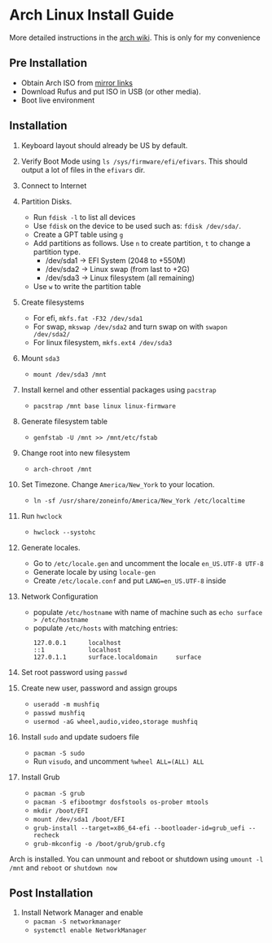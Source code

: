 # Arch Linux Install Guide
More detailed instructions in the [arch wiki](https://wiki.archlinux.org/index.php/Installation_guide). This is only for my convenience

## Pre Installation
* Obtain Arch ISO from [mirror links](https://archlinux.org/download/#download-mirrors)
* Download Rufus and put ISO in USB (or other media).
* Boot live environment

## Installation
1. Keyboard layout should already be US by default.
2. Verify Boot Mode using `ls /sys/firmware/efi/efivars`. This should output a lot of files in the `efivars` dir.
3. Connect to Internet
	
4. Partition Disks.
	* Run `fdisk -l` to list all devices
	* Use `fdisk` on the device to be used such as: `fdisk /dev/sda/`.
	* Create a GPT table using `g`
	* Add partitions as follows. Use `n` to create partition, `t` to change a partition type.
		* /dev/sda1 -> EFI System (2048 to +550M)
		* /dev/sda2 -> Linux swap (from last to +2G)
		* /dev/sda3 -> Linux filesystem (all remaining)
	* Use `w` to write the partition table
5. Create filesystems
	* For efi, `mkfs.fat -F32 /dev/sda1`
	* For swap, `mkswap /dev/sda2` and turn swap on with `swapon /dev/sda2/`
	* For linux filesystem, `mkfs.ext4 /dev/sda3`
6. Mount `sda3`
	* `mount /dev/sda3 /mnt`
7. Install kernel and other essential packages using `pacstrap`
	* `pacstrap /mnt base linux linux-firmware`
8. Generate filesystem table
	* `genfstab -U /mnt >> /mnt/etc/fstab`
9. Change root into new filesystem
	* `arch-chroot /mnt`
10. Set Timezone. Change `America/New_York` to your location.
	* `ln -sf /usr/share/zoneinfo/America/New_York /etc/localtime`
11. Run `hwclock`
	* `hwclock --systohc`
12. Generate locales.
	* Go to `/etc/locale.gen` and uncomment the locale `en_US.UTF-8 UTF-8`
	* Generate locale by using `locale-gen`
	* Create `/etc/locale.conf` and put `LANG=en_US.UTF-8` inside
13. Network Configuration
	* populate `/etc/hostname` with name of machine such as `echo surface > /etc/hostname`
	* populate `/etc/hosts` with matching entries:
		```
		127.0.0.1      localhost
		::1            localhost
		127.0.1.1      surface.localdomain     surface
		```
14. Set root password using `passwd`
15. Create new user, password and assign groups
	* `useradd -m mushfiq`
	* `passwd mushfiq`
	* `usermod -aG wheel,audio,video,storage mushfiq`
16. Install `sudo` and update sudoers file
	* `pacman -S sudo`
	* Run `visudo`, and uncomment `%wheel ALL=(ALL) ALL`
17. Install Grub
	* `pacman -S grub`
	* `pacman -S efibootmgr dosfstools os-prober mtools`
	* `mkdir /boot/EFI`
	* `mount /dev/sda1 /boot/EFI`
	* `grub-install --target=x86_64-efi --bootloader-id=grub_uefi --recheck`
	* `grub-mkconfig -o /boot/grub/grub.cfg`

Arch is installed. You can unmount and reboot or shutdown using `umount -l /mnt` and `reboot` or `shutdown now`

## Post Installation
1. Install Network Manager and enable
	* `pacman -S networkmanager`
	* `systemctl enable NetworkManager`

